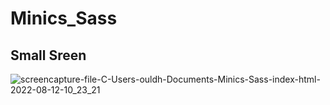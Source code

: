 # Minics_Sass
<h2>Small Sreen</h2>


![screencapture-file-C-Users-ouldh-Documents-Minics-Sass-index-html-2022-08-12-10_23_21](https://user-images.githubusercontent.com/87822994/184325520-b98ff8c1-617c-423e-a794-10e3d72e5561.png)



